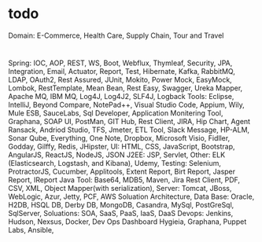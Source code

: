 # todo
Domain: E-Commerce, Health Care, Supply Chain, Tour and Travel 
#
Spring: IOC, AOP, REST, WS, Boot, Webflux, Thymleaf, Security, JPA, Integration, Email, Actuator, Report, Test, Hibernate, Kafka, RabbitMQ, LDAP, OAuth2, Rest Assured, JUnit, Mokito, Power Mock, EasyMock, Lombok, RestTemplate, Mean Bean, Rest Easy, Swagger, Ureka Mapper, Apache MQ, IBM MQ, Log4J, Log4J2, SLF4J, Logback
Tools: Eclipse, IntelliJ, Beyond Compare, NotePad++, Visual Studio Code, Appium, Wily, Mule ESB, SauceLabs, Sql Developer, Application Monitering Tool, Graphana, SOAP UI, PostMan, GIT Hub, Rest Client, JIRA, Hip Chart, Agent Ransack, Andriod Studio, TFS, Jmeter, ETL Tool, Slack Message, HP-ALM, Sonar Qube, Everything, One Note, Dropbox, Microsoft Visio, Fidller, Godday, Gilffy, Redis, JHipster, 
UI: HTML, CSS, JavaScript, Bootstrap, AngularJS, ReactJS, NodeJS, JSON
J2EE: JSP, Servlet, 
Other: ELK (Elasticsearch, Logstash, and Kibana), Udemy, 
Testing: Selenium, ProtractorJS, Cucumber, Applitools, Extent Report, Birt Report, Jasper Report, IReport
Java Tool: Base64, MDB5, Maven, Jira Rest Client, PDF, CSV, XML, Object Mapper(with serialization), 
Server: Tomcat, JBoss, WebLogic, Azur, Jetty, PCF, AWS Soluation Architecture, 
Data Base: Oracle, H2DB, HSQL DB, Derby DB, MongoDB, Casandra, MySql, PostGreSql, SqlServer, 
Soluations: SOA, SaaS, PaaS, IaaS, DaaS
Devops: Jenkins, Hudson, Nexsus, Docker, Dev Ops Dashboard Hygieia, Graphana, Puppet Labs, Ansible, 
